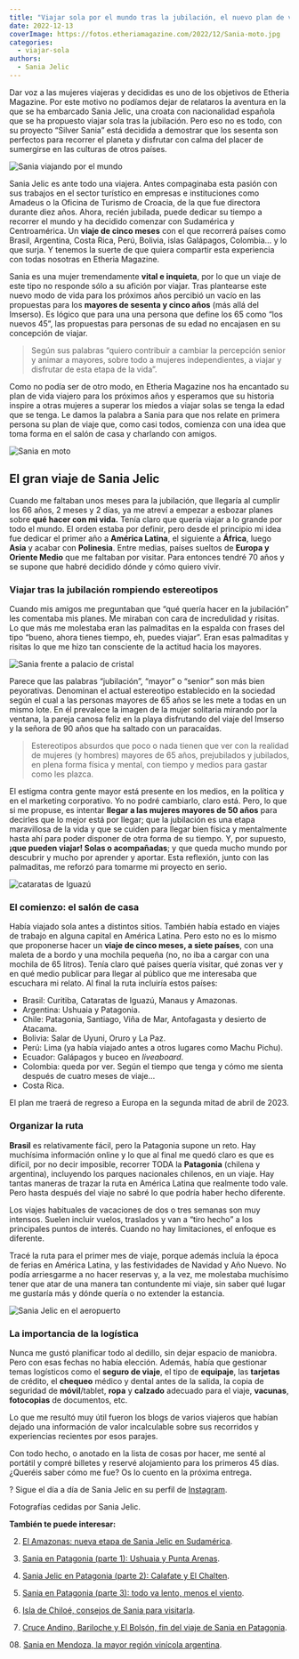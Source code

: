 ```yaml
---
title: "Viajar sola por el mundo tras la jubilación, el nuevo plan de vida de Sania Jelic"
date: 2022-12-13
coverImage: https://fotos.etheriamagazine.com/2022/12/Sania-moto.jpg
categories: 
  - viajar-sola
authors: 
  - Sania Jelic
---
```


Dar voz a las mujeres viajeras y decididas es uno de los objetivos de Etheria Magazine. 
Por este motivo no podíamos dejar de relataros la aventura en la que se ha embarcado 
Sania Jelic, una croata con nacionalidad española que se ha propuesto viajar sola tras 
la jubilación. Pero eso no es todo, con su proyecto “Silver Sania” está decidida a 
demostrar que los sesenta son perfectos para recorrer el planeta y disfrutar con calma 
del placer de sumergirse en las culturas de otros países. 

![Sania viajando por el mundo](https://fotos.etheriamagazine.com/2022/12/sania-de-viaje.jpg "Sania Jelic viajando por el mundo.")

Sania Jelic es ante todo una viajera. Antes compaginaba esta pasión con sus trabajos en 
el sector turístico en empresas e instituciones como Amadeus o la Oficina de Turismo de 
Croacia, de la que fue directora durante diez años. Ahora, recién jubilada, puede 
dedicar su tiempo a recorrer el mundo y ha decidido comenzar con Sudamérica y 
Centroamérica. Un **viaje de cinco meses** con el que recorrerá países como Brasil, 
Argentina, Costa Rica, Perú, Bolivia, islas Galápagos, Colombia… y lo que surja. Y 
tenemos la suerte de que quiera compartir esta experiencia con todas nosotras en Etheria 
Magazine. 

Sania es una mujer tremendamente **vital e inquieta**, por lo que un viaje de este tipo 
no responde sólo a su afición por viajar. Tras plantearse este nuevo modo de vida para 
los próximos años percibió un vacío en las propuestas para los **mayores de sesenta y 
cinco años** (más allá del Imserso). Es lógico que para una una persona que define los 
65 como “los nuevos 45”, las propuestas para personas de su edad no encajasen en su 
concepción de viajar. 

> Según sus palabras “quiero contribuir a cambiar la percepción senior y animar a mayores, 
> sobre todo a mujeres independientes, a viajar y disfrutar de esta etapa de la vida”. 

Como no podía ser de otro modo, en Etheria Magazine nos ha encantado su plan de vida 
viajero para los próximos años y esperamos que su historia inspire a otras mujeres a 
superar los miedos a viajar solas se tenga la edad que se tenga. Le damos la palabra a 
Sania para que nos relate en primera persona su plan de viaje que, como casi todos, 
comienza con una idea que toma forma en el salón de casa y charlando con amigos. 

![Sania en moto](https://fotos.etheriamagazine.com/2022/12/Sania-moto.jpg "Sania disfruta de cada viaje que hace.")

## El gran viaje de Sania Jelic

Cuando me faltaban unos meses para la jubilación, que llegaría al cumplir los 66 años, 2 
meses y 2 días, ya me atreví a empezar a esbozar planes sobre **qué hacer con mi vida.** 
Tenía claro que quería viajar a lo grande por todo el mundo. El orden estaba por 
definir, pero desde el principio mi idea fue dedicar el primer año a **América Latina**, 
el siguiente a **África**, luego **Asia** y acabar con **Polinesia**. Entre medias, 
países sueltos de **Europa y Oriente Medio** que me faltaban por visitar. Para entonces 
tendré 70 años y se supone que habré decidido dónde y cómo quiero vivir. 

### Viajar tras la jubilación rompiendo estereotipos

Cuando mis amigos me preguntaban que “qué quería hacer en la jubilación” les comentaba 
mis planes. Me miraban con cara de incredulidad y risitas. Lo que más me molestaba eran 
las palmaditas en la espalda con frases del tipo “bueno, ahora tienes tiempo, eh, puedes 
viajar”. Eran esas palmaditas y risitas lo que me hizo tan consciente de la actitud 
hacia los mayores. 

![Sania frente a palacio de cristal](https://fotos.etheriamagazine.com/2022/12/Sania-lluvia.jpg "Sania está dispuesta a recorrer el mundo durante los próximos años viajando sola. Aquí en el Jardín Botánico de Curitiba.")

Parece que las palabras “jubilación”, “mayor” o “senior” son más bien peyorativas. 
Denominan el actual estereotipo establecido en la sociedad según el cual a las personas 
mayores de 65 años se les mete a todas en un mismo lote. En él prevalece la imagen de la 
mujer solitaria mirando por la ventana, la pareja canosa feliz en la playa disfrutando 
del viaje del Imserso y la señora de 90 años que ha saltado con un paracaídas. 

> Estereotipos absurdos que poco o nada tienen que ver con la realidad de mujeres (y 
> hombres) mayores de 65 años, prejubilados y jubilados, en plena forma física y mental, 
> con tiempo y medios para gastar como les plazca. 

El estigma contra gente mayor está presente en los medios, en la política y en el 
marketing corporativo. Yo no podré cambiarlo, claro está. Pero, lo que si me propuse, es 
intentar **llegar a las mujeres mayores de 50 años** para decirles que lo mejor está por 
llegar; que la jubilación es una etapa maravillosa de la vida y que se cuiden para 
llegar bien física y mentalmente hasta ahí para poder disponer de otra forma de su 
tiempo. Y, por supuesto, **¡que pueden viajar! Solas o acompañadas**; y que queda mucho 
mundo por descubrir y mucho por aprender y aportar. Esta reflexión, junto con las 
palmaditas, me reforzó para tomarme mi proyecto en serio. 

![cataratas de Iguazú](https://fotos.etheriamagazine.com/2022/12/Sania-iguazu.jpg "Las cataratas de Iguazú son una de sus primeras paradas de viaje.")

### El comienzo: el salón de casa

Había viajado sola antes a distintos sitios. También había estado en viajes de trabajo 
en alguna capital en América Latina. Pero esto no es lo mismo que proponerse hacer un 
**viaje de cinco meses, a siete países**, con una maleta de a bordo y una mochila 
pequeña (no, no iba a cargar con una mochila de 65 litros). Tenía claro qué países 
quería visitar, qué zonas ver y en qué medio publicar para llegar al público que me 
interesaba que escuchara mi relato. Al final la ruta incluiría estos países: 

- Brasil: Curitiba, Cataratas de Iguazú, Manaus y Amazonas.
- Argentina: Ushuaia y Patagonia.
- Chile: Patagonia, Santiago, Viña de Mar, Antofagasta y desierto de Atacama. 
- Bolivia: Salar de Uyuni, Oruro y La Paz.
- Perú: Lima (ya había viajado antes a otros lugares como Machu Pichu).
- Ecuador: Galápagos y buceo en _liveaboard_.
- Colombia: queda por ver. Según el tiempo que tenga y cómo me sienta después de cuatro meses de viaje…
- Costa Rica.

El plan me traerá de regreso a Europa en la segunda mitad de abril de 2023. 

### Organizar la ruta

**Brasil** es relativamente fácil, pero la Patagonia supone un reto. Hay muchísima 
información online y lo que al final me quedó claro es que es difícil, por no decir 
imposible, recorrer TODA la **Patagonia** (chilena y argentina), incluyendo los parques 
nacionales chilenos, en un viaje. Hay tantas maneras de trazar la ruta en América Latina 
que realmente todo vale. Pero hasta después del viaje no sabré lo que podría haber hecho 
diferente. 

Los viajes habituales de vacaciones de dos o tres semanas son muy intensos. Suelen 
incluir vuelos, traslados y van a “tiro hecho” a los principales puntos de interés. 
Cuando no hay limitaciones, el enfoque es diferente. 

Tracé la ruta para el primer mes de viaje, porque además incluía la época de ferias en 
América Latina, y las festividades de Navidad y Año Nuevo. No podía arriesgarme a no 
hacer reservas y, a la vez, me molestaba muchísimo tener que atar de una manera tan 
contundente mi viaje, sin saber qué lugar me gustaría más y dónde quería o no extender 
la estancia. 

![Sania Jelic en el aeropuerto](https://fotos.etheriamagazine.com/2022/12/Sania-aeropuerto-655x1024.jpg "¿Me acompañáis en esta aventura?")

### La importancia de la logística

Nunca me gustó planificar todo al dedillo, sin dejar espacio de maniobra. Pero con esas 
fechas no había elección. Además, había que gestionar temas logísticos como el **seguro 
de viaje**, el tipo de **equipaje**, las **tarjetas** de crédito, el **chequeo** médico 
y dental antes de la salida, la copia de seguridad de **móvil**/tablet, **ropa** y 
**calzado** adecuado para el viaje, **vacunas**, **fotocopias** de documentos, etc. 

Lo que me resultó muy útil fueron los blogs de varios viajeros que habían dejado una 
información de valor incalculable sobre sus recorridos y experiencias recientes por esos 
parajes. 

Con todo hecho, o anotado en la lista de cosas por hacer, me senté al portátil y compré 
billetes y reservé alojamiento para los primeros 45 días. ¿Queréis saber cómo me fue? Os 
lo cuento en la próxima entrega. 

? Sigue el día a día de Sania Jelic en su perfil de [Instagram](https://www.instagram.com/sania.jelic/). 

Fotografías cedidas por Sania Jelic. 

**También te puede interesar:** 

02. [El Amazonas: nueva etapa de Sania Jelic en 
Sudamérica](https://etheriamagazine.com/2022/12/24/sania-jelic-amazonas/). 

03. [Sania en Patagonia (parte 1): Ushuaia y Punta 
Arenas](https://etheriamagazine.com/2023/01/10/sania-en-patagonia-ushuaia-punta-arenas/). 

04. [Sania Jelic en Patagonia (parte 2): Calafate y El 
Chalten](https://etheriamagazine.com/2023/01/20/sania-jelic-patagonia-calafate-chalten/). 

05. [Sania en Patagonia (parte 3): todo va lento, menos el 
viento](https://etheriamagazine.com/2023/01/24/sania-patagonia-chilena/). 

06. [Isla de Chiloé, consejos de Sania para 
visitarla](https://etheriamagazine.com/2023/02/03/sania-archipielago-de-chiloe/). 

07. [Cruce Andino, Bariloche y El Bolsón, fin del viaje de Sania en 
Patagonia](https://etheriamagazine.com/2023/02/10/patagonia-cruce-lagos/). 

08\. [Sania en Mendoza, la mayor región vinícola 
argentina](https://etheriamagazine.com/2023/02/17/sania-que-hacer-en-mendoza/).
